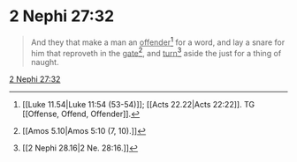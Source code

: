 # 2 Nephi 27:32

> And they that make a man an <u>offender</u>[^a] for a word, and lay a snare for him that reproveth in the <u>gate</u>[^b], and <u>turn</u>[^c] aside the just for a thing of naught.

[2 Nephi 27:32](https://www.churchofjesuschrist.org/study/scriptures/bofm/2-ne/27?lang=eng&id=p32#p32)


[^a]: [[Luke 11.54|Luke 11:54 (53-54)]]; [[Acts 22.22|Acts 22:22]]. TG [[Offense, Offend, Offender]].
[^b]: [[Amos 5.10|Amos 5:10 (7, 10).]]
[^c]: [[2 Nephi 28.16|2 Ne. 28:16.]]
